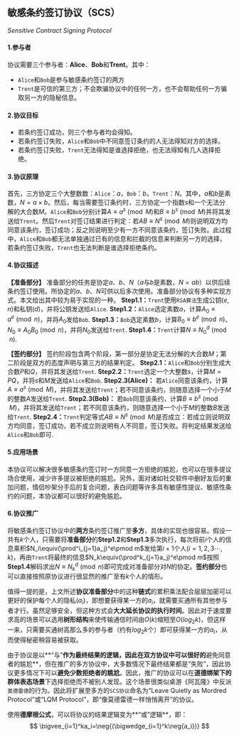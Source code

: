 ##  敏感条约签订协议（SCS）
*Sensitive Contract Signing Protocol*

#### 1.参与者

协议需要三个参与者：**Alice**、**Bob**和**Trent**。其中：
* `Alice`和`Bob`是参与敏感条约签订的两方
* `Trent`是可信的第三方；不会欺骗协议中的任何一方，也不会帮助任何一方骗取另一方的隐秘信息。
#### 2.协议目标

* 若条约签订成功，则三个参与者均会得知。
* 若条约签订失败，`Alice`和`Bob`中不同意签订条约的人无法得知对方的选择。
* 若条约签订失败，`Trent`无法得知是谁选择拒绝，也无法得知有几人选择拒绝。

#### 3.协议原理

首先，三方协定三个大整数数：`Alice`：$a$，`Bob`：$b$，`Trent`：$N$。其中，$a$和$b$是素数，$N=a\times b$。然后，每当需要签订条约时，三方协定一个指数$s$和一个无法分解的大合数$M$。`Alice`和`Bob`分别计算$A\equiv a^s\pmod M$和$B\equiv b^s\pmod M$并将其发送给`Trent`。然后`Trent`对签订结果进行判定：若$AB\equiv N^s\pmod M$则说明双方均同意该条约，签订成功；反之则说明至少有一方不同意该条约，签订失败。此过程中，`Alice`和`Bob`都无法单独通过已有的信息和拦截的信息来判断另一方的选择，若条约签订失败，`Trent`也无法判断是谁选择拒绝条约。
#### 4.协议描述

**【准备部分】**
准备部分的任务是协定$a$、$b$、$N$（$a$与$b$是素数，$N=ab$）以供后续条约签订使用。所协定的$a$、$b$、$N$可供以后多次使用。准备部分协议有多种实现方式。本文给出其中较为易于实现的一种。
**Step1.1：**`Trent`使用`RSA算法`生成公钥$(e,n)$和私钥$(d)$，并将公钥发送给`Alice`.
**Step1.2：**`Alice`选定素数$a$，计算$A_0\equiv a^e\pmod n$，并将$A_0$发给`Bob`.
**Step1.3：**`Bob`选定素数$b$，计算$B_0\equiv b^e\pmod n$、$N_0\equiv A_0B_0\pmod n$，并将$N_0$发送给`Trent`.
**Step1.4：**`Trent`计算$N\equiv N_0^d\pmod n$.

**【签约部分】**
签约阶段包含两个阶段，第一部分是协定无法分解的大合数$M$；第二阶段是双方的态度声明与第三方的结果判定。
**Step2.1：**`Alice`和`Bob`分别生成大合数$P$和$Q$，并将其发送给`Trent`.
**Step2.2：**`Trent`选定一个大整数$s$，计算$M=PQ$，并将$s$和$M$发送给`Alice`和`Bob`.
**Step2.3(Alice)：** 若`Alice`同意该条约，计算$A\equiv a^s\pmod M$，并将其发送给`Trent`；若不同意该条约，则随意选择一个小于$M$的整数$A$发送给`Trent`.
**Step2.3(Bob)：** 若`Bob`同意该条约，计算$B\equiv b^s\pmod M$，并将其发送给`Trent`；若不同意该条约，则随意选择一个小于$M$的整数$B$发送给`Trent`.
**Step2.4：**`Trent`判定等式$AB\equiv N^s\pmod M$是否成立：若成立则说明双方均同意，签订成功，若不成立则说明有人不同意，签订失败。将判定结果发送给`Alice`和`Bob`即可.

#### 5.应用场景

本协议可以解决很多敏感条约签订时一方同意一方拒绝的尴尬，也可以在很多提议场合使用，减少许多提议被拒绝的尴尬。另外，面对诸如社交软件中删好友后的重加问题，情侣吵架分手后的复合问题，表白问题等许多具有敏感性提议、敏感性条约的问题，本协议都可以很好的避免尴尬。

#### 6.协议推广

将敏感条约签订协议中的**两方**条约签订推广至**多方**，具体的实现也很容易。假设一共有$k$个人，只需要将**准备部分**的**Step1.2**和**Step1.3**多次执行，每次将前$i$个人的信息乘积$N_i\equiv(\prod^i_{j=1}a_j)^e\pmod m$发给第$i+1$个人$(i=1,2,3\cdots,k)$，再由`Trent`将最终的信息$N_k\equiv(\prod^k_{j=1}a_j)^e\pmod m$按照**Step1.4**解码求出$N\equiv N_k^d\pmod n$即可完成对准备部分对$N$的协定。**签约部分**也可以直接按照原协议进行很显然的推广至有$k$个人的情形。

值得一提的是，上文所述**协议准备部分**中的这种**链式**的累积乘法配合层层加密可以更好的保护每个人的隐私$(a_i)$，即想要获得某一方的$a_i$，就需要买通所有其他参与者才行。虽然足够安全，但这种方式会**大大延长协议的执行时间**。因此对于速度要求高的场景可以选用**树形结构**来使传输通信时间由$O(k)$缩短至$O(log_2k)$，但这样一来，只需要买通树高那么多的参与者（约有$log_2k$个）即可获得某一方的$a_i$，从而使得秘密稍容易被获取。

由于协议是以**“与”**作为最终结果的逻辑，因此在双方协议中可以很好的**避免同意者的尴尬**，但在推广的多方协议中，大多数情况下最终结果都是“失败”，因此协议更多情况下可以**避免少数拒绝者的尴尬**。因此，推广的协议可以在**道德绑架下的群体表态场景**下选择拒绝而不被别人发现。这个场景很类似桌游《阿瓦隆》中反派`莫德雷德`的行为。因此将扩展至多方的`SCS协议`命名为“Leave Quietly as Mordred Protocol”或“LQM Protocol”，即“像莫德雷德一样悄悄离开”的协议。

使用**德摩根公式**，可以将协议的结果逻辑变为**“或”逻辑**，即：
$$
\bigvee_{i=1}^ka_i=\neg{(\bigwedge_{i=1}^k\neg{a_i})}
$$




